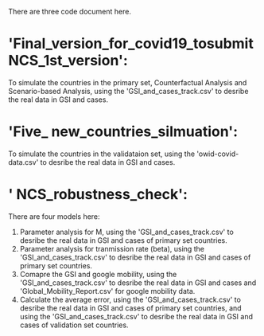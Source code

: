 There are three code document here.

# 'Final_version_for_covid19_tosubmitNCS_1st_version': 
To simulate the countries in the primary set, Counterfactual Analysis and Scenario-based Analysis, using the 'GSI_and_cases_track.csv' to desribe the real data in GSI and cases.

# 'Five_ new_countries_silmuation':
To simulate the countries in the validataion set, using the 'owid-covid-data.csv' to desribe the real data in GSI and cases.

# ' NCS_robustness_check':
There are four models here:
1) Parameter analysis for M,  using the 'GSI_and_cases_track.csv' to desribe the real data in GSI and cases of primary set countries.
2) Parameter analysis for tranmission rate (beta),  using the 'GSI_and_cases_track.csv' to desribe the real data in GSI and cases of primary set countries.
3) Comapre the GSI and google mobility,  using the 'GSI_and_cases_track.csv' to desribe the real data in GSI and cases and 'Global_Mobility_Report.csv' for google mobility data.
4) Calculate the average error, using the 'GSI_and_cases_track.csv' to desribe the real data in GSI and cases of primary set countries, and using the 'GSI_and_cases_track.csv' to desribe the real data in GSI and cases of validation set countries.

